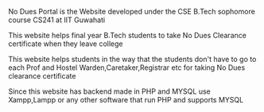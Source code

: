 No Dues Portal is the Website developed under the CSE B.Tech sophomore course CS241 at IIT Guwahati

This website helps final year B.Tech students to take No Dues Clearance certificate when they leave college

This website helps students in the way that the students don't have to go to each Prof and Hostel Warden,Caretaker,Registrar etc for taking No Dues clearance certificate

Since this website has backend made in PHP and MYSQL use Xampp,Lampp or any other software that run PHP and supports MYSQL
